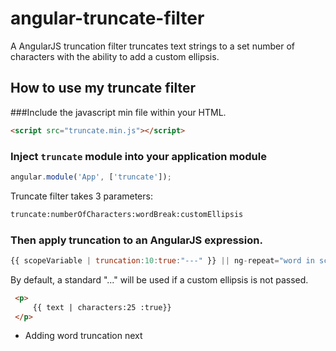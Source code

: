 # angular-truncate-filter
A AngularJS truncation filter truncates text strings to a set number of characters with the ability to add a custom ellipsis.

## How to use my truncate filter

###Include the javascript min file within your HTML.

``` html
<script src="truncate.min.js"></script>
```

### Inject `truncate` module into your application module

```javascript
angular.module('App', ['truncate']);
```

Truncate filter takes 3 parameters:

```html
truncate:numberOfCharacters:wordBreak:customEllipsis
```

### Then apply truncation to an AngularJS expression.

```javascript
{{ scopeVariable | truncation:10:true:"---" }} || ng-repeat="word in scopeVariable | truncate:5:true"
```

By default, a standard "..." will be used if a custom ellipsis is not passed.
```html
 <p>
     {{ text | characters:25 :true}}
 </p>
 ```
 * Adding word truncation next
